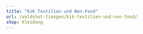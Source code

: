 ```yaml
---
title: "KiK Textilien und Non-Food"
url: /waldshut-tiengen/kik-textilien-und-non-food/
shop: Kleidung
---
```

